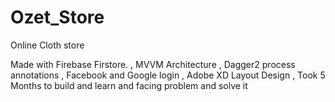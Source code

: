 # Ozet_Store
Online Cloth store

Made with Firebase Firstore. ,
MVVM Architecture ,
Dagger2 process annotations ,
Facebook and Google login  ,
Adobe XD Layout Design ,
Took 5 Months to build and learn and facing problem and solve it 
